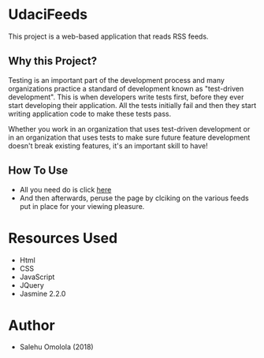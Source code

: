 # UdaciFeeds
This project is a web-based application that reads RSS feeds. 

## Why this Project?

Testing is an important part of the development process and many organizations practice a standard of development known as "test-driven development". This is when developers write tests first, before they ever start developing their application. All the tests initially fail and then they start writing application code to make these tests pass.

Whether you work in an organization that uses test-driven development or in an organization that uses tests to make sure future feature development doesn't break existing features, it's an important skill to have!

## How To Use
- All you need do is click [here](https://lorlah.github.io/Feedreader)
- And then afterwards, peruse the page by clciking on the various feeds put in place for your viewing pleasure.

# Resources Used
- Html
- CSS
- JavaScript
- JQuery
- Jasmine 2.2.0

# Author

- Salehu Omolola (2018)
